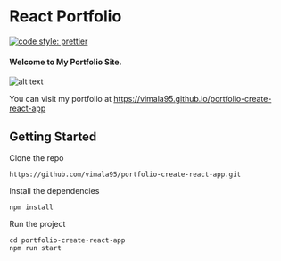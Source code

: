 # React Portfolio

[![code style: prettier](https://img.shields.io/badge/code_style-prettier-ff69b4.svg?style=flat-square)](https://github.com/prettier/prettier)

#### Welcome to My Portfolio Site.

![alt text](https://github.com/vimala95/portfolio-create-react-app/blob/master/src/blog2.PNG?raw=true)

You can visit my portfolio at https://vimala95.github.io/portfolio-create-react-app

## Getting Started

Clone the repo

```
https://github.com/vimala95/portfolio-create-react-app.git
```

Install the dependencies

```
npm install
```

Run the project

```
cd portfolio-create-react-app
npm run start
```
